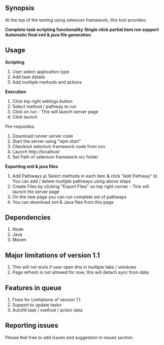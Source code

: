 ## Synopsis

At the top of the testing using selenium framework, this tool provides:

**Complete task scripting functionality**
**Single click partial item run support**
**Automatic final xml & java file generation**

## Usage

**Scripting**
1. User select application type
2. Add task details
3. Add multiple methods and actions

**Execution**
1. Click top right settings button
2. Select method / pathway to run
3. Click on run - This will launch server page
4. Click launch

Pre-requisites:
1. Download runner server code
2. Start the server using "npm start"
3. Checkout selenium framework code from svn
4. Launch http://localhost
5. Set Path of selenium framework src folder

**Exporting xml & java files**
1. Add Pathways
	a) Select methods in each item & click "Add Pathway"
	b) You can add / delete multiple pathways using above steps
2. Create Files by clicking "Export Files" on top right corner - This will launch the server page
3. On the new page you can run complete set of pathways
4. You can download xml & Java files from this page

## Dependencies
1. Node
2. Java
3. Maven

## Major limitations of version 1.1

1. This will not work if user open this in multiple tabs / windows
2. Page refresh is not allowed for now, this will detach sync from data

## Features in queue
1. Fixes for Limitations of version 1.1
2. Support to update tasks
3. Autofill task / method / action data

## Reporting issues
Please feel free to add issues and suggestion in issues section.  
